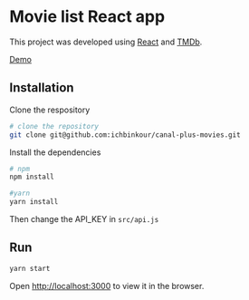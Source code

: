# Movie list React app

This project was developed using [React](https://reactjs.org/) and [TMDb](https://www.themoviedb.org/).

[Demo](https://determined-archimedes-5c1ebd.netlify.app/)

## Installation

Clone the respository
```bash
# clone the repository
git clone git@github.com:ichbinkour/canal-plus-movies.git
```

Install the dependencies
```bash
# npm
npm install

#yarn
yarn install
```

Then change the API_KEY in `src/api.js`

## Run

```bash
yarn start
```
Open [http://localhost:3000](http://localhost:3000) to view it in the browser.

